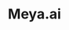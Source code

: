 ---
codehost: https://github.com/meya-ai
facebook: https://facebook.com/getmeya
linkedin: https://linkedin.com/company/9432652
logohandle: meyaai
sort: meya
title: Meya.ai
twitter: https://x.com/meya
website: https://www.meya.ai/
---